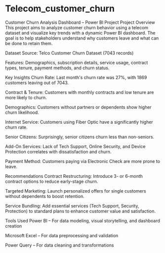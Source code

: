 # Telecom_customer_churn

Customer Churn Analysis Dashboard – Power BI Project
Project Overview
This project aims to analyze customer churn behavior using a telecom dataset and visualize key trends with a dynamic Power BI dashboard. The goal is to help stakeholders understand why customers leave and what can be done to retain them.

Dataset
Source: Telco Customer Churn Dataset (7043 records)

Features: Demographics, subscription details, service usage, contract types, tenure, payment methods, and churn status.

Key Insights
Churn Rate: Last month's churn rate was 27%, with 1869 customers leaving out of 7043.

Contract & Tenure: Customers with monthly contracts and low tenure are more likely to churn.

Demographics: Customers without partners or dependents show higher churn likelihood.

Internet Service: Customers using Fiber Optic have a significantly higher churn rate.

Senior Citizens: Surprisingly, senior citizens churn less than non-seniors.

Add-On Services: Lack of Tech Support, Online Security, and Device Protection correlates with dissatisfaction and churn.

Payment Method: Customers paying via Electronic Check are more prone to leave.

Recommendations
Contract Restructuring: Introduce 3- or 6-month contract options to reduce early-stage churn.

Targeted Marketing: Launch personalized offers for single customers without dependents to boost retention.

Service Bundling: Add essential services (Tech Support, Security, Protection) to standard plans to enhance customer value and satisfaction.

Tools Used
Power BI – For data modeling, visual storytelling, and dashboard creation

Microsoft Excel – For data preprocessing and validation

Power Query – For data cleaning and transformations
